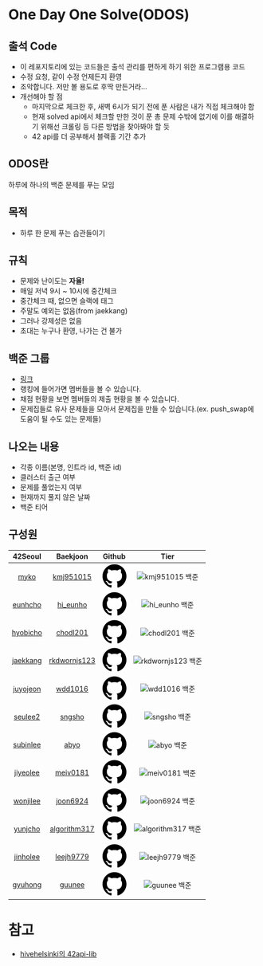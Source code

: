 # One Day One Solve(ODOS)

## 출석 Code
- 이 레포지토리에 있는 코드들은 출석 관리를 편하게 하기 위한 프로그램용 코드
- 수정 요청, 같이 수정 언제든지 환영
- 조악합니다. 저만 볼 용도로 후딱 만든거라...
- 개선해야 할 점
  - 마지막으로 체크한 후, 새벽 6시가 되기 전에 푼 사람은 내가 직접 체크해야 함
  - 현재 solved api에서 체크할 만한 것이 푼 총 문제 수밖에 없기에 이를 해결하기 위해선 크롤링 등 다른 방법을 찾아봐야 할 듯
  - 42 api를 더 공부해서 블랙홀 기간 추가

## ODOS란
하루에 하나의 백준 문제를 푸는 모임

## 목적
- 하루 한 문제 푸는 습관들이기

## 규칙
- 문제와 난이도는 **자율!**
- 매일 저녁 9시 ~ 10시에 중간체크
- 중간체크 때, 없으면 슬랙에 태그
- 주말도 예외는 없음(from jaekkang)
- 그러나 강제성은 없음
- 초대는 누구나 환영, 나가는 건 불가

## 백준 그룹
- [링크](https://www.acmicpc.net/group/16131)
- 랭킹에 들어가면 멤버들을 볼 수 있습니다.
- 채점 현황을 보면 멤버들의 제출 현황을 볼 수 있습니다.
- 문제집들로 유사 문제들을 모아서 문제집을 만들 수 있습니다.(ex. push_swap에 도움이 될 수도 있는 문제들)

## 나오는 내용
- 각종 이름(본명, 인트라 id, 백준 id)
- 클러스터 출근 여부
- 문제를 풀었는지 여부
- 현재까지 풀지 않은 날짜
- 백준 티어

## 구성원
|                        42Seoul                         |                          Baekjoon                          |                           Github                           |Tier|
|:------------------------------------------------------:|:----------------------------------------------------------:|:----------------------------------------------------------:|:----------------------------------------------------------:|
|     [myko](https://profile.intra.42.fr/users/myko)     |    [kmj951015](https://solved.ac/ko/profile/kmj951015)     | [![github](img/github.svg)](https://github.com/Kdelphinus) |![kmj951015 백준](http://mazassumnida.wtf/api/v2/generate_badge?boj=kmj951015)|
|  [eunhcho](https://profile.intra.42.fr/users/eunhcho)  |     	[hi_eunho](https://solved.ac/ko/profile/hi_eunho)     | [![github](img/github.svg)](https://github.com/AnnyangEH)  |![hi_eunho 백준](http://mazassumnida.wtf/api/v2/generate_badge?boj=hi_eunho)|
| [hyobicho](https://profile.intra.42.fr/users/hyobicho) |     	[chodl201](https://solved.ac/ko/profile/chodl201)     |  [![github](img/github.svg)](https://github.com/hyobb109)  |![chodl201 백준](http://mazassumnida.wtf/api/v2/generate_badge?boj=chodl201)|
| [jaekkang](https://profile.intra.42.fr/users/jaekkang) | 	[rkdwornjs123](https://solved.ac/ko/profile/rkdwornjs123) |  [![github](img/github.svg)](https://github.com/jaekkang)  |![rkdwornjs123 백준](http://mazassumnida.wtf/api/v2/generate_badge?boj=rkdwornjs123)|
| [juyojeon](https://profile.intra.42.fr/users/juyojeon) |      [wdd1016](https://solved.ac/ko/profile/wdd1016)       |  [![github](img/github.svg)](https://github.com/wdd1016)   |![wdd1016 백준](http://mazassumnida.wtf/api/v2/generate_badge?boj=wdd1016)|
|  [seulee2](https://profile.intra.42.fr/users/seulee2)  |       [sngsho](https://solved.ac/ko/profile/sngsho)        |   [![github](img/github.svg)](https://github.com/sngsho)   |![sngsho 백준](http://mazassumnida.wtf/api/v2/generate_badge?boj=sngsho)|
| [subinlee](https://profile.intra.42.fr/users/subinlee) |         [abyo](https://solved.ac/ko/profile/abyo)          |  [![github](img/github.svg)](https://github.com/subillie)  |![abyo 백준](http://mazassumnida.wtf/api/v2/generate_badge?boj=abyo)|
| [jiyeolee](https://profile.intra.42.fr/users/jiyeolee) |     [meiv0181](https://solved.ac/ko/profile/meiv0181)      |  [![github](img/github.svg)](https://github.com/pep-per)   |![meiv0181 백준](http://mazassumnida.wtf/api/v2/generate_badge?boj=meiv0181)|
| [wonjilee](https://profile.intra.42.fr/users/wonjilee) |     [joon6924](https://solved.ac/ko/profile/joon6924)      |      [![github](img/github.svg)](https://github.com)       |![joon6924 백준](http://mazassumnida.wtf/api/v2/generate_badge?boj=joon6924)|
|     [yunjcho](https://profile.intra.42.fr/users/yunjcho)     |     [algorithm317](https://solved.ac/ko/profile/algorithm317)      | [![github](img/github.svg)](https://github.com/YunjooCho)  |![algorithm317 백준](http://mazassumnida.wtf/api/v2/generate_badge?boj=algorithm317)|
|     [jinholee](https://profile.intra.42.fr/users/jinholee)     |     [leejh9779](https://solved.ac/ko/profile/leejh9779)      |      [![github](img/github.svg)](https://github.com)       |![leejh9779 백준](http://mazassumnida.wtf/api/v2/generate_badge?boj=leejh9779)|
|  [gyuhong](https://profile.intra.42.fr/users/gyuhong)  |      [guunee](https://solved.ac/ko/profile/guunee)       |      [![github](img/github.svg)](https://github.com/guune)      |![guunee 백준](http://mazassumnida.wtf/api/v2/generate_badge?boj=guunee)|


# 참고
- [hivehelsinki의 42api-lib](https://github.com/hivehelsinki/42api-lib)

